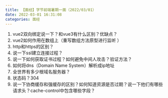 ```yaml
---
title: 【面经】字节前端暑期一面（2022/03/01）
date: 2022-03-01 16:31:08
categories: 面经
---
```

1. vue2双向绑定说一下？和vue3有什么区别？优缺点？
2. vue2如何作用在数组上（重写数组方法原型进行监听 ）
3. http和https的区别？
4. 说一下ssl建立连接过程？
5. 说一下如何获取证书过程？如何避免中间人攻击？验证方法？
6. 如何将dns（Domain Name System）解析成ip地址
7. 全世界有多少根域名服务器？
8. 状态码？304
9. 说一下协商缓存和强缓存的区别？如何知道资源是否过期？说一下他们有哪些请求头？cache-control中包含哪些字段？
